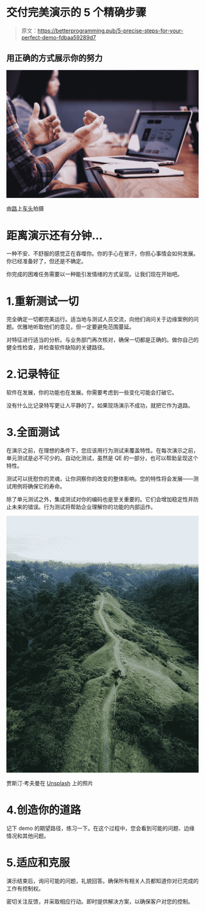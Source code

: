 # 交付完美演示的 5 个精确步骤

> 原文：<https://betterprogramming.pub/5-precise-steps-for-your-perfect-demo-fdbaa59289d7>

## 用正确的方式展示你的努力

![](img/ab7d7aad1410a4c57baa0c6d611e105b.png)

由[路](https://unsplash.com?utm_source=medium&utm_medium=referral)上[车头](https://unsplash.com/@headwayio?utm_source=medium&utm_medium=referral)拍摄

# 距离演示还有分钟…

一种不安、不舒服的感觉正在吞噬你。你的手心在冒汗，你担心事情会如何发展。你已经准备好了，但还是不确定。

你完成的困难任务需要以一种能引发情绪的方式呈现。让我们现在开始吧。

# 1.重新测试一切

完全确定一切都完美运行。适当地与测试人员交流，向他们询问关于边缘案例的问题。优雅地听取他们的意见，但一定要避免范围蔓延。

对特征进行适当的分析。与业务部门再次核对，确保一切都是正确的。做你自己的健全性检查，并检查软件缺陷的关键路径。

# 2.记录特征

软件在发展，你的功能也在发展。你需要考虑到一些变化可能会打破它。

没有什么比记录特写更让人平静的了。如果现场演示不成功，就把它作为退路。

# 3.全面测试

在演示之前，在理想的条件下，您应该用行为测试来覆盖特性。在每次演示之前，单元测试是必不可少的。自动化测试，虽然是 QE 的一部分，也可以帮助呈现这个特性。

测试可以抚慰你的灵魂，让你洞察你的改变的整体影响。您的特性将会发展——测试用例将确保它的寿命。

除了单元测试之外，集成测试对你的编码也是至关重要的。它们会增加稳定性并防止未来的错误。行为测试将帮助企业理解你的功能的内部运作。

![](img/49cfb64ea12799904998b6b7296f41ed.png)

贾斯汀·考夫曼在 [Unsplash](https://unsplash.com?utm_source=medium&utm_medium=referral) 上的照片

# 4.创造你的道路

记下 demo 的期望路径，练习一下。在这个过程中，您会看到可能的问题、边缘情况和其他问题。

# 5.适应和克服

演示结束后，询问可能的问题，礼貌回答。确保所有相关人员都知道你对已完成的工作有控制权。

密切关注反馈，并采取相应行动。即时提供解决方案，以确保客户对您的控制。